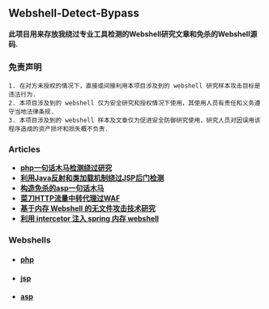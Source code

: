 ## Webshell-Detect-Bypass

**此项目用来存放我绕过专业工具检测的Webshell研究文章和免杀的Webshell源码.**



### 免责声明

```
1. 在对方未授权的情况下，直接或间接利用本项目涉及到的 webshell 研究样本攻击目标是违法行为.
2. 本项目涉及到的 webshell 仅为安全研究和授权情况下使用，其使用人员有责任和义务遵守当地法律条规.
3. 本项目涉及到的 webshell 样本及文章仅为促进安全防御研究使用，研究人员对因误用该程序造成的资产损坏和损失概不负责.
```



### Articles

- [**php一句话木马检测绕过研究**](https://github.com/LandGrey/webshell-detect-bypass/tree/master/docs/php-webshell-detect-bypass/php-webshell-detect-bypass.md)
- [**利用Java反射和类加载机制绕过JSP后门检测**](https://github.com/LandGrey/webshell-detect-bypass/tree/master/docs/using-java-reflection-and-ClassLoader-bypass-webshell-detection/using-java-reflection-and-ClassLoader-bypass-webshell-detection.md)
- [**构造免杀的asp一句话木马**](https://github.com/LandGrey/webshell-detect-bypass/tree/master/docs/asp-webshell-detect-bypass/asp-webshell-detect-bypass.md)
- [**菜刀HTTP流量中转代理过WAF**](https://github.com/LandGrey/webshell-detect-bypass/tree/master/docs/china-chopper-http-proxy/china-chopper-http-proxy.md)
- [**基于内存 Webshell 的无文件攻击技术研究**](https://github.com/LandGrey/webshell-detect-bypass/tree/master/docs/spring-inject-webshell/spring-inject-webshell.md)
- [**利用 intercetor 注入 spring 内存 webshell**](https://github.com/LandGrey/webshell-detect-bypass/tree/master/docs/inject-interceptor-hide-webshell/inject-interceptor-hide-webshell.md)




### Webshells

- #### [php](https://github.com/LandGrey/webshell-detect-bypass/tree/master/webshell/php)

- #### [jsp](https://github.com/LandGrey/webshell-detect-bypass/tree/master/webshell/jsp)

- #### [asp](https://github.com/LandGrey/webshell-detect-bypass/tree/master/webshell/asp)




